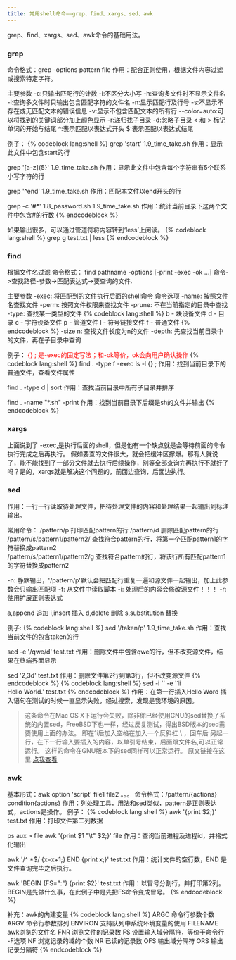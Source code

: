 ```yaml
---
title: 常用shell命令——grep、find、xargs、sed、awk
---
```


grep、find、xargs、sed、awk命令的基础用法。
<!--more-->

### grep
命令格式：grep -options pattern file
作用：配合正则使用，根据文件内容过滤或搜索特定字符。

主要参数
-c:只输出匹配行的计数
-i:不区分大小写
-h:查询多文件时不显示文件名
-l:查询多文件时只输出包含匹配字符的文件名
-n:显示匹配行及行号
-s:不显示不存在或无匹配文本的错误信息
-v:显示不包含匹配文本的所有行
--color=auto:可以将找到的关键词部分加上颜色显示
-r:递归找子目录
-d:忽略子目录
\< 和 \> 标记单词的开始与结尾
^:表示匹配以表达式开头
$:表示匹配以表达式结尾

例子：
{% codeblock lang:shell %}
grep 'start' 1.9_time_take.sh
作用：显示此文件中包含start的行

grep '[a-z]\{5\}' 1.9_time_take.sh
作用：显示此文件中包含每个字符串有5个联系小写字符的行

grep '^end' 1.9_time_take.sh
作用：匹配本文件以end开头的行

grep -c '#*' 1.8_password.sh 1.9_time_take.sh
作用：统计当前目录下这两个文件中包含#的行数
{% endcodeblock %}

如果输出很多，可以通过管道符将内容转到‘less’上阅读。
{% codeblock lang:shell %}
grep g test.txt | less
{% endcodeblock %}



### find
根据文件名过滤
命令格式：
find pathname -options [-print -exec -ok ...]
命令->查找路径-参数->匹配表达式->要查询的文件.

主要参数
-exec: 将匹配到的文件执行后面的shell命令
命令选项
-name: 按照文件名查找文件
-perm: 按照文件权限来查找文件
-prune: 不在当前指定的目录中查找
-type: 查找某一类型的文件
        {% codeblock lang:shell %}
        b - 块设备文件
        d - 目录
        c - 字符设备文件
        p - 管道文件
        l - 符号链接文件
        f - 普通文件
        {% endcodeblock %}
-size n: 查找文件长度为n的文件
-depth: 先查找当前目录中的文件，再在子目录中查询

例子：
<font color=red> {} \;   是-exec的固定写法；和-ok等价，ok会向用户确认操作 </font>
{% codeblock lang:shell %}
find . -type f -exec ls -l {} \;
作用：找到当前目录下的普通文件，查看文件属性

find . -type d | sort
作用：查找当前目录中所有子目录并排序

find . -name "*.sh" -print
作用：找到当前目录下后缀是sh的文件并输出
{% endcodeblock %}

### xargs
上面说到了 -exec,是执行后面的shell，但是他有一个缺点就是会等待前面的命令执行完成之后再执行。
假如要查的文件很大，就会把缓冲区撑爆。那有人就说了，能不能找到了一部分文件就去执行后续操作，别等全部查询完再执行不就好了吗？是的，xargs就是解决这个问题的，前面边查询，后面边执行。

### sed
作用：一行一行读取待处理文件，把待处理文件的内容和处理结果一起输出到标注输出。

常用命令：
/pattern/p      打印匹配pattern的行
/pattern/d      删除匹配pattern的行
/pattern/s/pattern1/pattern2/           查找符合pattern的行，将第一个匹配pattern1的字符替换成pattern2      
/pattern/s/pattern1/pattern2/g           查找符合pattern的行，将该行所有匹配pattern1的字符替换成pattern2

-n: 静默输出，'/pattern/p'默认会把匹配行重复一遍和源文件一起输出，加上此参数会只输出匹配项
-f: 从文件中读取脚本
-i: 处理后的内容会修改源文件！！！
-r: 使用扩展正则表达式

a,append        追加
i,insert            插入
d,delete          删除
s,substitution 替换

例子:
{% codeblock lang:shell %}
sed '/taken/p' 1.9_time_take.sh
作用：查找当前文件的包含taken的行

sed -e '/qwe/d' test.txt
作用：删除文件中包含qwe的行，但不改变源文件，结果在终端界面显示

sed '2,3d' test.txt
作用：删除文件第2行到第3行，但不改变源文件
{% endcodeblock %}
{% codeblock lang:shell %}
sed -i '' -e '1i \
Hello World.' test.txt
{% endcodeblock %}
作用：在第一行插入Hello Word
插入语句在测试的时候一直显示失败，经过搜索，发现是我环境的原因。
>这条命令在Mac OS X下运行会失败，除非你已经使用GNU的sed替换了系统的内置sed，FreeBSD下也一样，经过反复测试，得出BSD版本的sed需要使用上面的办法。
即在1i后加入空格在加入一个反斜杠 \ ，回车后 另起一行，在下一行输入要插入的内容，以单引号结束，后面跟文件名,可以正常运行。 
这样的命令在GNU版本下的sed同样可以正常运行。
原文链接在这里:[点我查看](https://my.oschina.net/jsk/blog/166974)

### awk
基本形式：awk option 'script' file1 file2 。。。
命令格式：/pattern/{actions}
condition{actions}
作用：列处理工具，用法和sed类似，pattern是正则表达式，actions是操作。
例子：
{% codeblock lang:shell %}
awk '{print $2;}' test.txt
作用：打印文件第二列数据

ps aux > file
awk '{print $1 "\t" $2;}' file
作用：查询当前进程及进程id，并格式化输出

awk '/^ *$/ {x=x+1;} END {print x;}' test.txt
作用：统计文件的空行数，END  是文件查询完毕之后执行。

awk 'BEGIN {FS=":"} {print $2}' test.txt
作用：以冒号分割行，并打印第2列。BEGIN是先做什么事，在此例子中是先把FS命令变成冒号。
{% endcodeblock %}

补充：awk的内建变量
{% codeblock lang:shell %}
ARGC               命令行参数个数
ARGV               命令行参数排列
ENVIRON            支持队列中系统环境变量的使用
FILENAME           awk浏览的文件名
FNR                浏览文件的记录数
FS                 设置输入域分隔符，等价于命令行 -F选项
NF                 浏览记录的域的个数
NR                 已读的记录数
OFS                输出域分隔符
ORS                输出记录分隔符
{% endcodeblock %}

